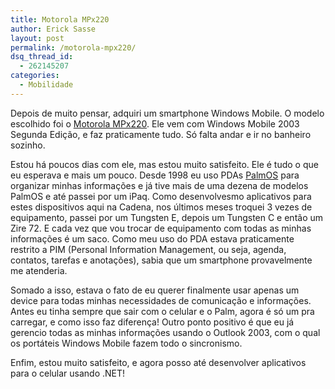 ```yaml
---
title: Motorola MPx220
author: Erick Sasse
layout: post
permalink: /motorola-mpx220/
dsq_thread_id:
  - 262145207
categories:
  - Mobilidade
---
```

Depois de muito pensar, adquiri um smartphone Windows Mobile. O modelo escolhido foi o [Motorola MPx220][1]. Ele vem com Windows Mobile 2003 Segunda Edição, e faz praticamente tudo. Só falta andar e ir no banheiro sozinho.

Estou há poucos dias com ele, mas estou muito satisfeito. Ele é tudo o que eu esperava e mais um pouco. Desde 1998 eu uso PDAs [PalmOS][2] para organizar minhas informações e já tive mais de uma dezena de modelos PalmOS e até passei por um iPaq. Como desenvolvesmo aplicativos para estes dispositivos aqui na Cadena, nos últimos meses troquei 3 vezes de equipamento, passei por um Tungsten E, depois um Tungsten C e então um Zire 72. E cada vez que vou trocar de equipamento com todas as minhas informações é um saco. Como meu uso do PDA estava praticamente restrito a PIM (Personal Information Management, ou seja, agenda, contatos, tarefas e anotações), sabia que um smartphone provavelmente me atenderia.

Somado a isso, estava o fato de eu querer finalmente usar apenas um device para todas minhas necessidades de comunicação e informações. Antes eu tinha sempre que sair com o celular e o Palm, agora é só um pra carregar, e como isso faz diferença! Outro ponto positivo é que eu já gerencio todas as minhas informações usando o Outlook 2003, com o qual os portáteis Windows Mobile fazem todo o sincronismo.

Enfim, estou muito satisfeito, e agora posso até desenvolver aplicativos para o celular usando .NET!

 [1]: http://www.motorola.com/br/hellomoto/flash/MPx220/default.shtml
 [2]: http://www.palmsource.com